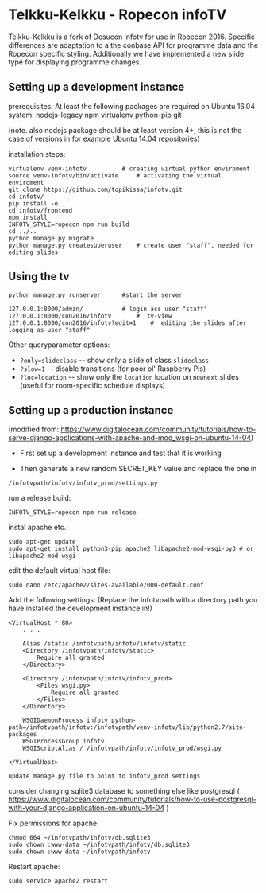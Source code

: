 Telkku-Kelkku - Ropecon infoTV
==============================



Telkku-Kelkku is a fork of Desucon infotv for use in Ropecon 2016. Specific differences are adaptation to a the conbase API for programme data and the Ropecon specific styling. Additionally we have implemented a new slide type for displaying programme changes.


Setting up a development instance
---------------------------------

prerequisites:
At least the following packages are required on Ubuntu 16.04 system:
nodejs-legacy npm virtualenv python-pip git

(note. also nodejs package should be at least version 4+, this is not the case of versions in for example Ubuntu 14.04 repositories)

installation steps:

```
virtualenv venv-infotv			# creating virtual python enviroment
source venv-infotv/bin/activate		# activating the virtual enviroment
git clone https://github.com/topikissa/infotv.git
cd infotv/
pip install -e .
cd infotv/frontend 
npm install
INFOTV_STYLE=ropecon npm run build
cd ../..
python manage.py migrate
python manage.py createsuperuser  	# create user "staff", needed for editing slides
```

Using the tv
------------

```
python manage.py runserver		#start the server
```
```
127.0.0.1:8000/admin/  			# login ass user "staff"
127.0.0.1:8000/con2016/infotv   	#  tv-view
127.0.0.1:8000/con2016/infotv?edit=1  	#  editing the slides after logging as user "staff"
```


Other queryparameter options:
* `?only=slideclass` -- show only a slide of class `slideclass`
* `?slow=1` -- disable transitions (for poor ol' Raspberry Pis)
* `?loc=location` -- show only the `location` location on `nownext` slides (useful for room-specific schedule displays)


Setting up a production instance
------------------------------
(modified from: https://www.digitalocean.com/community/tutorials/how-to-serve-django-applications-with-apache-and-mod_wsgi-on-ubuntu-14-04)


* First set up a development instance and test that it is working

* Then generate a new random SECRET_KEY value and replace the one in

```
/infotvpath/infotv/infotv_prod/settings.py

```

run a release build:
```
INFOTV_STYLE=ropecon npm run release	
```

instal apache etc.:

```
sudo apt-get update
sudo apt-get install python3-pip apache2 libapache2-mod-wsgi-py3 # or libapache2-mod-wsgi 
```

edit the default virtual host file:

```
sudo nano /etc/apache2/sites-available/000-default.conf
```

Add the following settings:
(Replace the infotvpath with a directory path you have installed the development instance in!)

```
<VirtualHost *:80>
    . . .

    Alias /static /infotvpath/infotv/infotv/static
    <Directory /infotvpath/infotv/static>
        Require all granted
    </Directory>

    <Directory /infotvpath/infotv/infotv_prod>
        <Files wsgi.py>
            Require all granted
        </Files>
    </Directory>

    WSGIDaemonProcess infotv python-path=/infotvpath/infotv:/infotvpath/venv-infotv/lib/python2.7/site-packages
    WSGIProcessGroup infotv
    WSGIScriptAlias / /infotvpath/infotv/infotv_prod/wsgi.py

</VirtualHost>

```

```
update manage.py file to point to infotv_prod settings
```


consider changing sqlite3 database to something else like postgresql
( https://www.digitalocean.com/community/tutorials/how-to-use-postgresql-with-your-django-application-on-ubuntu-14-04 )



Fix permissions for apache:
```
chmod 664 ~/infotvpath/infotv/db.sqlite3
sudo chown :www-data ~/infotvpath/infotv/db.sqlite3
sudo chown :www-data ~/infotvpath/infotv
```

Restart apache:
```
sudo service apache2 restart
```

